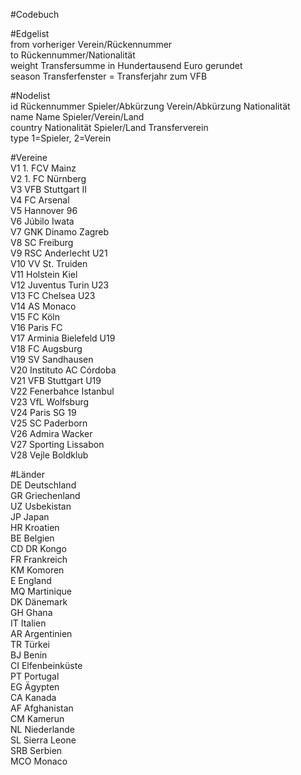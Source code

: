 #Codebuch	

#Edgelist				
from	vorheriger Verein/Rückennummer			
to	Rückennummer/Nationalität			
weight	Transfersumme in Hundertausend Euro gerundet			
season	Transferfenster = Transferjahr zum VFB			
				
#Nodelist				
id	Rückennummer Spieler/Abkürzung Verein/Abkürzung Nationalität			
name	Name Spieler/Verein/Land			
country	Nationalität Spieler/Land Transferverein			
type	1=Spieler, 2=Verein			
				
#Vereine				
V1	1. FCV Mainz			
V2	1. FC Nürnberg			
V3	VFB Stuttgart II			
V4	FC Arsenal			
V5	Hannover 96			
V6	Júbilo Iwata			
V7	GNK Dinamo Zagreb			
V8	SC Freiburg			
V9	RSC Anderlecht U21			
V10	VV St. Truiden			
V11	Holstein Kiel			
V12	Juventus Turin U23			
V13	FC Chelsea U23			
V14	AS Monaco			
V15	FC Köln			
V16	Paris FC			
V17	Arminia Bielefeld U19			
V18	FC Augsburg			
V19	SV Sandhausen			
V20	Instituto AC Córdoba			
V21	VFB Stuttgart U19			
V22	Fenerbahce Istanbul			
V23	VfL Wolfsburg			
V24	Paris SG 19			
V25	SC Paderborn			
V26	Admira Wacker			
V27	Sporting Lissabon			
V28	Vejle Boldklub			
				
#Länder				
DE	Deutschland			
GR	Griechenland			
UZ	Usbekistan			
JP	Japan			
HR	Kroatien			
BE	Belgien			
CD	DR Kongo			
FR	Frankreich			
KM	Komoren			
E	England			
MQ	Martinique			
DK	Dänemark			
GH	Ghana			
IT	Italien			
AR	Argentinien			
TR	Türkei			
BJ	Benin			
CI	Elfenbeinküste			
PT	Portugal			
EG	Ägypten			
CA	Kanada			
AF	Afghanistan			
CM	Kamerun			
NL	Niederlande			
SL	Sierra Leone			
SRB	Serbien			
MCO	Monaco			

